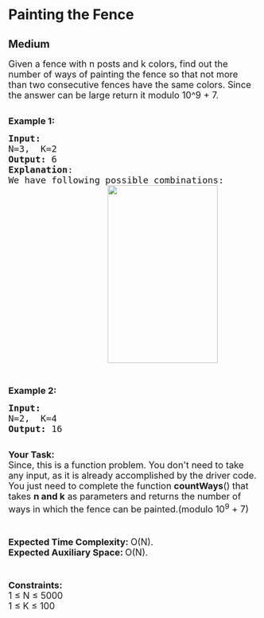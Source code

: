 # Painting the Fence
##  Medium 
<div class="problem-statement">
                <p></p><p><span style="font-size:18px">Given a fence with n posts and k colors, find out the number of ways of painting the fence so that not more than two consecutive fences have the same colors</span><span style="font-size:18px">. Since the answer can be large return it modulo 10^9 + 7.</span></p>

<p><br>
<span style="font-size:18px"><strong>Example 1:</strong></span></p>

<pre><span style="font-size:18px"><strong>Input:
</strong>N=3,  K=2 
<strong>Output:</strong> 6
<strong>Explanation</strong>: 
We have following possible combinations:
</span><span style="font-size:18px"><a href="http://cdncontribute.geeksforgeeks.org/wp-content/uploads/paintFence.png" target="_blank"><img alt="" src="http://cdncontribute.geeksforgeeks.org/wp-content/uploads/paintFence.png" style="height:358px; margin-left:200px; margin-right:200px; width:221px" class="img-responsive"></a></span></pre>

<p>&nbsp;</p>

<p><span style="font-size:18px"><strong>Example 2:</strong></span></p>

<pre><span style="font-size:18px"><strong>Input:
</strong>N=2,  K=4
<strong>Output:</strong> 16</span>
</pre>

<p><br>
<span style="font-size:18px"><strong>Your Task:</strong><br>
Since, this is a function problem. You don't need to take any input, as it is already accomplished by the driver code. You just need to complete the function <strong>countWays</strong>() that takes <strong>n and k</strong> as parameters and returns the number of ways in which the fence&nbsp;can be painted.(modulo 10<sup>9</sup> + 7)</span></p>

<p>&nbsp;</p>

<p><span style="font-size:18px"><strong>Expected Time Complexity: </strong>O(N).<br>
<strong>Expected Auxiliary Space:&nbsp;</strong>O(N).</span></p>

<p>&nbsp;</p>

<p><span style="font-size:18px"><strong>Constraints:</strong><br>
1 ≤ N ≤ 5000<br>
1 ≤ K&nbsp;≤ 100</span></p>

<p>&nbsp;</p>
 <p></p>
            </div>